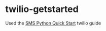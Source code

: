 # twilio-getstarted

Used the [SMS Python Quick Start](https://www.twilio.com/docs/sms/quickstart/python) twilio guide
